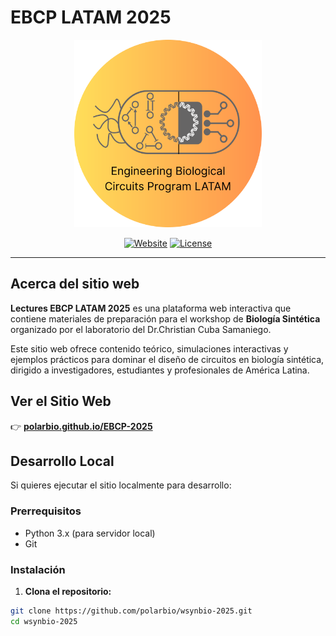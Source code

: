 # EBCP LATAM 2025

<div align="center">
  <img src="./images/Engineering.svg" alt="SynBio Workshop 2025" width="300">
  
  [![Website](https://img.shields.io/badge/Website-Live-brightgreen?style=for-the-badge)](https://polarbio.github.io/wsynbio-2025/)
  [![License](https://img.shields.io/badge/License-MIT-blue?style=for-the-badge)](LICENSE)

</div>

---

## Acerca del sitio web

**Lectures EBCP LATAM 2025** es una plataforma web interactiva que contiene materiales de preparación para el workshop de **Biología Sintética** organizado por el laboratorio del Dr.Christian Cuba Samaniego. 

Este sitio web ofrece contenido teórico, simulaciones interactivas y ejemplos prácticos para dominar el diseño de circuitos en biología sintética, dirigido a investigadores, estudiantes y profesionales de América Latina.

## Ver el Sitio Web

👉 **[polarbio.github.io/EBCP-2025](https://polarbio.github.io/EBCP-2025/)**

## Desarrollo Local

Si quieres ejecutar el sitio localmente para desarrollo:
                         
### Prerrequisitos
- Python 3.x (para servidor local)
- Git

### Instalación

1. **Clona el repositorio:**
```bash
git clone https://github.com/polarbio/wsynbio-2025.git
cd wsynbio-2025